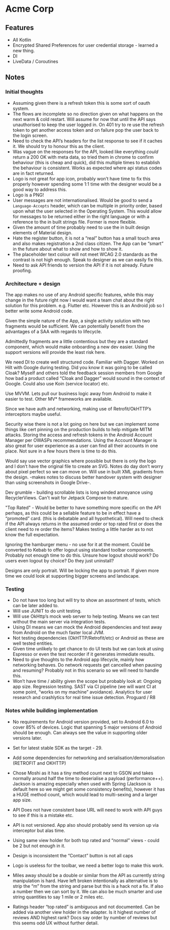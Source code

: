 # Acme Corp

## Features

- All Kotlin
- Encrypted Shared Preferences for user credential storage - learned a new thing.
- DI
- LiveData / Coroutines

## Notes

### Initial thoughts

- Assuming given there is a refresh token this is some sort of oauth system.
- The flows are incomplete so no direction given on what happens on the next warm & cold restart. Will assume for now that until the API says unauthorised to keep the user logged in. On 401 try to re use the refresh token to get another access token and on failure pop the user back to the login screen.
- Need to check the API’s headers for the list response to see if it caches it. We should try to honour this as the client.
- Was vague on the responses for the API, looked like everything *could* return a 200 OK with meta data, so tried them in chrome to confirm behaviour (this is cheap and quick), did this multiple times to establish the behaviour is consistent. Works as expected where api status codes are in fact returned.
- Logo is not great for app icon, probably won’t have time to fix this properly however spending some 1:1 time with the designer would be a good way to address this.
- Logo is a PNG!
- User messages are not internationalised. Would be good to send a `Language-Accepts` header, which can be multiple in priority order, based upon what the user selected in the Operating System. This would allow for messages to be returned either in the right language or with a reference to the in built strings file. Former is more flexible.
- Given the amount of time probably need to use the in built design elements of Material design.
- Hate the register button, it is not a “real” button has a small touch area and also makes registration a 2nd class citizen. The App can be “smart” in the future about what to show and how to show it.
- The placeholder text colour will not meet WCAG 2.0 standards as the contrast is not high enough. Speak to designer as we can easily fix this.
- Need to ask API friends to version the API if it is not already. Future proofing.


### Architecture + design

The app makes no use of any Android specific features, while this may change in the future right now I would want a team chat about the right solution for this problem. e.g. Flutter etc. However this is an Android job so I better write some Android code.

Given the simple nature of the App, a single activity solution with two fragments would be sufficient. We can potentially benefit from the advantages of a SAA with regards to lifecycle.

Admittedly fragments are a little contentious but they are a standard component, which would make onboarding a new dev easier. Using the support versions will provide the least risk here.

We need DI to create well structured code. Familiar with Dagger. Worked on Hilt with Google during testing. Did you know it was going to be called Cloak? Myself and others told the feedback session members from Google how bad a product called “Cloak and Dagger” would sound in the context of Google. Could also use Koin (service locator) etc.

Use MVVM. Lets pull our business logic away from Android to make it easier to test. Other MV* frameworks are available.

Since we have auth and networking, making use of Retrofit/OkHTTP’s interceptors maybe useful.

Security wise there is not a lot going on here but we can implement some things like cert pinning on the production builds to help mitigate MITM attacks. Storing the access and refresh tokens in the Android Account Manager per OWASPs recommendations. Using the Account Manager is also great for user experience as a user can find all their accounts in one place. Not sure in a few hours there is time to do this.

Would say use vector graphics where possible but there is only the logo and I don’t have the original file to create an SVG. Notes do day don’t worry about pixel perfect so we can move on. Will use in built XML gradients from the design. -makes notes to discuss better handover system with designer than using screenshots in Google Drive-.

Dev grumble - building scrollable lists is long winded annoyance using RecyclerViews. Can't wait for Jetpack Compose to mature.

"Top Rated" - Would be better to have something more specific on the API perhaps, as this could be a sellable feature to be in effect have a “promoted” card.  (this is debatable and all hypothetical). Will need to check if the API always returns in the assumed order or top rated first or does the client need to re order the items?  Makes testing a little harder as to not know the full expectation.

Ignoring the hamburger menu - no use for it at the moment. Could be converted to Kebab to offer logout using standard toolbar components. Probably not enough time to do this. Unsure how logout should work? Do users even logout by choice? Do they just uninstall?

Designs are only portrait. Will be locking the app to portrait. If given more time we could look at supporting bigger screens and landscape.

### Testing

- Do not have too long but will try to show an assortment of tests, which can be later added to.
- Will use JUNIT to do unit testing.
- Will use OkHttp’s mock web server to help testing. Means we can test without the main server via integration tests.
- Using DI means we can mock the Android dependencies and test away from Android on the much faster local JVM.
- Not testing dependencies (OkHTTP/Retrofit/etc) or Android as these are well tested entities.
- Given time unlikely to get chance to do UI tests but we can look at using Espresso or even the test recorder if it generates immediate results.
- Need to give thoughts to the Android app lifecycle, mainly how networking behaves. Do network requests get cancelled when pausing and resuming? Probably not in this scenario so we will need to handle this.
- Won’t have time / ability given the scope but probably look at:
	Ongoing app size.
	Regression testing.
	SAST via CI pipeline (we will want CI at some point, “works on my machine” avoidance).
	Analytics for user research and crashlytics for real time issue detection.
	Proguard / R8


### Notes while building implementation

- No requirements for Android version provided, set to Android 6.0 to cover 85% of devices. Logic that spanning 5 major versions of Android should be enough. Can always see the value in supporting older versions later.

- Set for latest stable SDK as the target - 29.

- Add some dependencies for networking and serialisation/demoralisation (RETROFIT and OKHTTP)

- Chose Moshi as it has a tiny method count next to GSON and takes normally around half the time to deserialise a payload (performance++). Jackson is amazing especially when used with Spring (Jackson is default here so we might get some consistency benefits), however it has a HUGE method count, which would lead to multi-sexing and a larger app size.

- API Does not have consistent base URL will need to work with API guys to see if this is a mistake etc.

- API is not versioned. App also should probably send its version up via interceptor but alas time.

- Using same view holder for both top rated and “normal” views - could be 2 but not enough in it.

- Design is inconsistent the “Contact” button is not all caps

- Logo is useless for the toolbar, we need a better logo to make this work.

- Miles away should be a double or similar from the API as currently string manipulation is hard. Have left broken intentionally as alternative is to strip the “m” from the string and parse but this is a hack not a fix. If also a number then we can sort by it. We can also be much smarter and use string quantities to say 1 mile or 2 miles etc.

- Ratings header “top rated”  is ambiguous and not documented. Can be added via another view holder in the adapter. Is it highest number of reviews AND highest rank? Docs say order by number of reviews but this seems odd UX without further detail.

